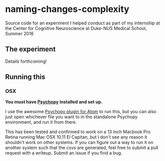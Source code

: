 # naming-changes-complexity
Source code for an experiment I helped conduct as part of my internship at the Center for Cognitive Neuroscience at Duke-NUS Medical School, Summer 2016

## The experiment
Details forthcoming!

## Running this

### OSX

**You must have [Psychopy](http://www.psychopy.org/) installed and set up.**

I use the awesome [Psychopy plugin for Atom](https://atom.io/packages/psychopy) to run this, but you can also just open whichever file you want to in the standalone Psychopy environment, and run it from there.


This has been tested and confirmed to work on a 13 inch Macbook Pro Retina running Mac OSX 10.11 El Capitan, but I don't see any reason it shouldn't work on other systems. If you can figure out a way to run it on another system such that the csvs are generated, feel free to submit a pull request with a writeup. Submit an issue if you find a bug.
